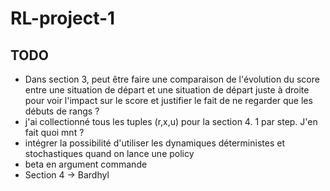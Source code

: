 # RL-project-1

## TODO



* Dans section 3, peut être faire une comparaison de l'évolution du score entre une situation de départ et une situation de départ juste à droite pour voir l'impact sur le score et justifier le fait de ne regarder
que les débuts de rangs ?
* j'ai collectionné tous les tuples (r,x,u) pour la section 4. 1 par step. J'en fait quoi mnt ?
* intégrer la possibilité d'utiliser les dynamiques déterministes et stochastiques quand on lance une policy
* beta en argument commande
* Section 4 -> Bardhyl